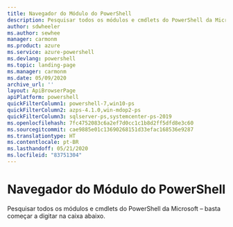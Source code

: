 ```yaml
---
title: Navegador do Módulo do PowerShell
description: Pesquisar todos os módulos e cmdlets do PowerShell da Microsoft
author: sdwheeler
ms.author: sewhee
manager: carmonm
ms.product: azure
ms.service: azure-powershell
ms.devlang: powershell
ms.topic: landing-page
ms.manager: carmonm
ms.date: 05/09/2020
archive_url: ''
layout: ApiBrowserPage
apiPlatform: powershell
quickFilterColumn1: powershell-7,win10-ps
quickFilterColumn2: azps-4.1.0,win-mdop2-ps
quickFilterColumn3: sqlserver-ps,systemcenter-ps-2019
ms.openlocfilehash: 7fc4752083c6a2ef7d0cc1c1b8d2ff5dfd8e3c60
ms.sourcegitcommit: cae9885e01c13690268151d33efac168536e9287
ms.translationtype: HT
ms.contentlocale: pt-BR
ms.lasthandoff: 05/21/2020
ms.locfileid: "83751304"
---
```

# <a name="powershell-module-browser"></a>Navegador do Módulo do PowerShell

Pesquisar todos os módulos e cmdlets do PowerShell da Microsoft – basta começar a digitar na caixa abaixo.
